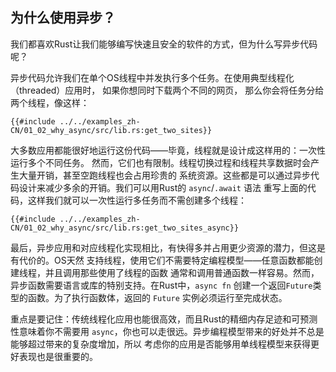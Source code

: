 ## 为什么使用异步？
我们都喜欢Rust让我们能够编写快速且安全的软件的方式，但为什么写异步代码呢？

异步代码允许我们在单个OS线程中并发执行多个任务。在使用典型线程化（threaded）应用时，
如果你想同时下载两个不同的网页， 那么你会将任务分给两个线程，像这样：

```rust,no_run
{{#include ../../examples_zh-CN/01_02_why_async/src/lib.rs:get_two_sites}}
```

大多数应用都能很好地运行这份代码——毕竟，线程就是设计成这样用的：一次性运行多个不同任务。
然而，它们也有限制。线程切换过程和线程共享数据时会产生大量开销，甚至空跑线程也会占用珍贵的
系统资源。这些都是可以通过异步代码设计来减少多余的开销。我们可以用Rust的 `async`/`.await` 语法
重写上面的代码，这样我们就可以一次性运行多任务而不需创建多个线程：

```rust,no_run
{{#include ../../examples_zh-CN/01_02_why_async/src/lib.rs:get_two_sites_async}}
```

最后，异步应用和对应线程化实现相比，有快得多并占用更少资源的潜力，但这是有代价的。OS天然
支持线程，使用它们不需要特定编程模型——任意函数都能创建线程，并且调用那些使用了线程的函数
通常和调用普通函数一样容易。然而，异步函数需要语言或库的特别支持。在Rust中，`async fn`
创建一个返回`Future`类型的函数。为了执行函数体，返回的 `Future` 实例必须运行至完成状态。

重点是要记住：传统线程化应用也能很高效，而且Rust的精细内存足迹和可预测性意味着你不需要用
`async`，你也可以走很远。异步编程模型带来的好处并不总是能够超过带来的复杂度增加，所以
考虑你的应用是否能够用单线程模型来获得更好表现也是很重要的。
